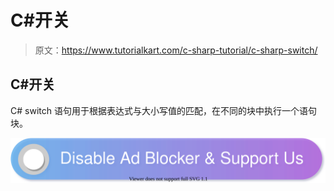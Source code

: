 # C#开关

> 原文：<https://www.tutorialkart.com/c-sharp-tutorial/c-sharp-switch/>

## C#开关

C# switch 语句用于根据表达式与大小写值的匹配，在不同的块中执行一个语句块。

[![](img/925da31b32d6bc3827932f6c8afb11bb.png)](https://www.tutorialkart.com/)